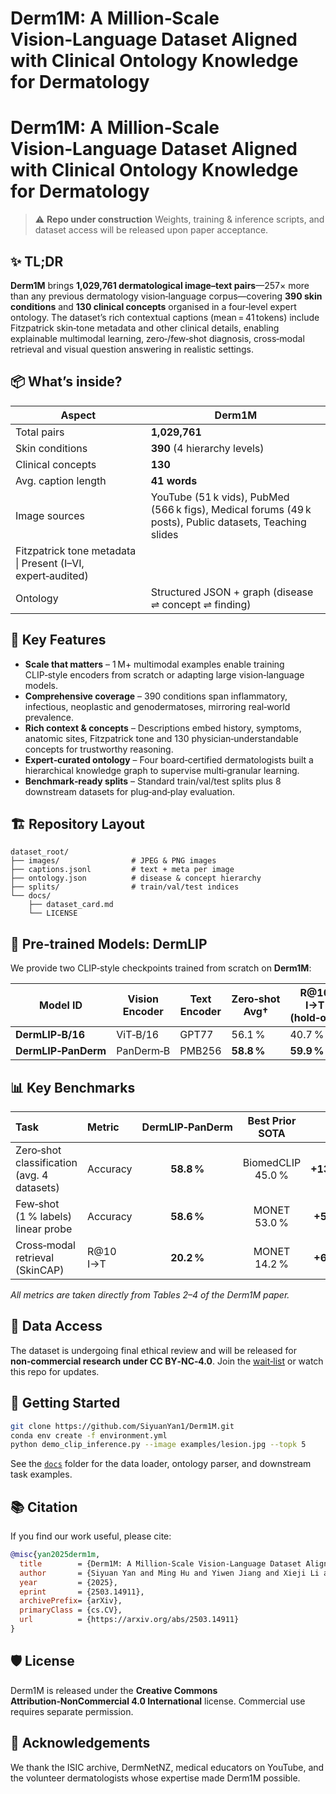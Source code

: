 # Derm1M: A Million‑Scale Vision‑Language Dataset Aligned with Clinical Ontology Knowledge for Dermatology
# Derm1M: A Million‑Scale Vision‑Language Dataset Aligned with Clinical Ontology Knowledge for Dermatology

> ⚠️ **Repo under construction**
> Weights, training & inference scripts, and dataset access will be released upon paper acceptance.


## ✨ TL;DR

**Derm1M** brings **1,029,761 dermatological image–text pairs**—257× more than any previous dermatology vision‑language corpus—covering **390 skin conditions** and **130 clinical concepts** organised in a four‑level expert ontology. The dataset’s rich contextual captions (mean = 41 tokens) include Fitzpatrick skin‑tone metadata and other clinical details, enabling explainable multimodal learning, zero‑/few‑shot diagnosis, cross‑modal retrieval and visual question answering in realistic settings.

## 📦 What’s inside?

| Aspect                                                      | Derm1M                                                                                                  |
| ----------------------------------------------------------- | ------------------------------------------------------------------------------------------------------- |
| Total pairs                                                 | **1,029,761**                                                                                           |
| Skin conditions                                             | **390** (4 hierarchy levels)                                                                            |
| Clinical concepts                                           | **130**                                                                                                 |
| Avg. caption length                                         | **41 words**                                                                                            |
| Image sources                                               | YouTube (51 k vids), PubMed (566 k figs), Medical forums (49 k posts), Public datasets, Teaching slides |
| Fitzpatrick tone metadata \| Present (I–VI, expert‑audited) |                                                                                                         |
| Ontology                                                    | Structured JSON + graph (disease ⇌ concept ⇌ finding)                                                   |

## 🔑 Key Features

* **Scale that matters** – 1 M+ multimodal examples enable training CLIP‑style encoders from scratch or adapting large vision‑language models.
* **Comprehensive coverage** – 390 conditions span inflammatory, infectious, neoplastic and genodermatoses, mirroring real‑world prevalence.
* **Rich context & concepts** – Descriptions embed history, symptoms, anatomic sites, Fitzpatrick tone and 130 physician‑understandable concepts for trustworthy reasoning.
* **Expert‑curated ontology** – Four board‑certified dermatologists built a hierarchical knowledge graph to supervise multi‑granular learning.
* **Benchmark‑ready splits** – Standard train/val/test splits plus 8 downstream datasets for plug‑and‑play evaluation.

## 🏗️ Repository Layout

```text
dataset_root/
├── images/                # JPEG & PNG images
├── captions.jsonl         # text + meta per image
├── ontology.json          # disease & concept hierarchy
├── splits/                # train/val/test indices
└── docs/
    ├── dataset_card.md
    └── LICENSE
```

## 🚀 Pre‑trained Models: **DermLIP**

We provide two CLIP‑style checkpoints trained from scratch on **Derm1M**:

| Model ID            | Vision Encoder | Text Encoder | Zero‑shot Avg† | R\@10 I→T (hold‑out) |
| ------------------- | -------------- | ------------ | -------------- | -------------------- |
| **DermLIP‑B/16**    | ViT‑B/16       | GPT77        | 56.1 %         | 40.7 %               |
| **DermLIP‑PanDerm** | PanDerm‑B      | PMB256       | **58.8 %**     | **59.9 %**           |



## 📊 Key Benchmarks

| Task                                       | Metric    | DermLIP‑PanDerm |  Best Prior SOTA  |       Δ      |
| :----------------------------------------- | :-------- | :-------------: | :---------------: | :----------: |
| Zero‑shot classification (avg. 4 datasets) | Accuracy  |    **58.8 %**   | BiomedCLIP 45.0 % | **+13.8 pp** |
| Few‑shot (1 % labels) linear probe         | Accuracy  |    **58.6 %**   |    MONET 53.0 %   |  **+5.6 pp** |
| Cross‑modal retrieval (SkinCAP)            | R\@10 I→T |    **20.2 %**   |    MONET 14.2 %   |  **+6.0 pp** |

*All metrics are taken directly from Tables 2–4 of the Derm1M paper.*



## 💾 Data Access

The dataset is undergoing final ethical review and will be released for **non‑commercial research under CC BY‑NC‑4.0**. Join the [wait‑list](https://forms.gle/derm1m‑access) or watch this repo for updates.

## 📝 Getting Started

```bash
git clone https://github.com/SiyuanYan1/Derm1M.git
conda env create -f environment.yml
python demo_clip_inference.py --image examples/lesion.jpg --topk 5
```

See the [`docs`](docs/) folder for the data loader, ontology parser, and downstream task examples.

## 📚 Citation

If you find our work useful, please cite:

```bibtex
@misc{yan2025derm1m,
  title        = {Derm1M: A Million‑Scale Vision‑Language Dataset Aligned with Clinical Ontology Knowledge for Dermatology},
  author       = {Siyuan Yan and Ming Hu and Yiwen Jiang and Xieji Li and Hao Fei and Philipp Tschandl and Harald Kittler and Zongyuan Ge},
  year         = {2025},
  eprint       = {2503.14911},
  archivePrefix= {arXiv},
  primaryClass = {cs.CV},
  url          = {https://arxiv.org/abs/2503.14911}
}
```

## 🛡️ License

Derm1M is released under the **Creative Commons Attribution‑NonCommercial 4.0 International** license. Commercial use requires separate permission.

## 🙏 Acknowledgements

We thank the ISIC archive, DermNetNZ, medical educators on YouTube, and the volunteer dermatologists whose expertise made Derm1M possible.


